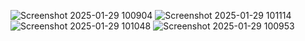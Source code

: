 ![Screenshot 2025-01-29 100904](https://github.com/user-attachments/assets/2a51a350-7766-48ad-b41e-1d5eede3a695)
![Screenshot 2025-01-29 101114](https://github.com/user-attachments/assets/34e5a761-f245-4041-81db-bd4387dd4cd5)
![Screenshot 2025-01-29 101048](https://github.com/user-attachments/assets/35da093e-0fb8-4c46-9c10-62dcc998568d)
![Screenshot 2025-01-29 100953](https://github.com/user-attachments/assets/faa176d6-6d87-4d17-a361-47d1c018ac02)
